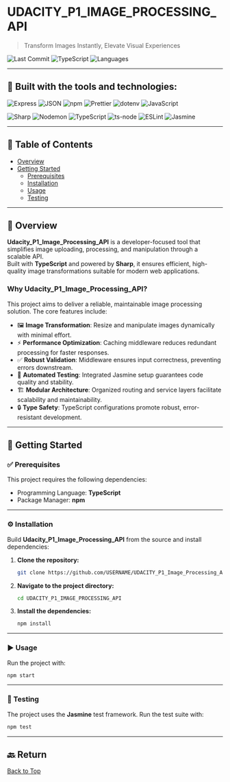 # UDACITY_P1_IMAGE_PROCESSING_API

> Transform Images Instantly, Elevate Visual Experiences  

![Last Commit](https://img.shields.io/github/last-commit/USERNAME/UDACITY_P1_IMAGE_PROCESSING_API?color=blue&label=last%20commit) 
![TypeScript](https://img.shields.io/badge/typescript-81.7%25-blue) 
![Languages](https://img.shields.io/badge/languages-2-brightgreen)

---

## 🚀 Built with the tools and technologies:

![Express](https://img.shields.io/badge/Express-black?logo=express&logoColor=white)
![JSON](https://img.shields.io/badge/JSON-black?logo=json&logoColor=white)
![npm](https://img.shields.io/badge/npm-CB3837?logo=npm&logoColor=white)
![Prettier](https://img.shields.io/badge/Prettier-F7B93E?logo=prettier&logoColor=black)
![dotenv](https://img.shields.io/badge/.ENV-ECD53F?logo=dotenv&logoColor=black)
![JavaScript](https://img.shields.io/badge/JavaScript-F7DF1E?logo=javascript&logoColor=black)

![Sharp](https://img.shields.io/badge/sharp-00C300?logo=sharp&logoColor=white)
![Nodemon](https://img.shields.io/badge/Nodemon-76D04B?logo=nodemon&logoColor=white)
![TypeScript](https://img.shields.io/badge/TypeScript-007ACC?logo=typescript&logoColor=white)
![ts-node](https://img.shields.io/badge/ts--node-3178C6?logo=ts-node&logoColor=white)
![ESLint](https://img.shields.io/badge/ESLint-4B32C3?logo=eslint&logoColor=white)
![Jasmine](https://img.shields.io/badge/Jasmine-8A4182?logo=jasmine&logoColor=white)

---

## 📑 Table of Contents
- [Overview](#overview)
- [Getting Started](#getting-started)
  - [Prerequisites](#prerequisites)
  - [Installation](#installation)
  - [Usage](#usage)
  - [Testing](#testing)

---

## 📖 Overview

**Udacity_P1_Image_Processing_API** is a developer-focused tool that simplifies image uploading, processing, and manipulation through a scalable API.  
Built with **TypeScript** and powered by **Sharp**, it ensures efficient, high-quality image transformations suitable for modern web applications.

### Why Udacity_P1_Image_Processing_API?
This project aims to deliver a reliable, maintainable image processing solution. The core features include:

- 🖼️ **Image Transformation**: Resize and manipulate images dynamically with minimal effort.  
- ⚡ **Performance Optimization**: Caching middleware reduces redundant processing for faster responses.  
- ✅ **Robust Validation**: Middleware ensures input correctness, preventing errors downstream.  
- 🧪 **Automated Testing**: Integrated Jasmine setup guarantees code quality and stability.  
- 🏗️ **Modular Architecture**: Organized routing and service layers facilitate scalability and maintainability.  
- 🔒 **Type Safety**: TypeScript configurations promote robust, error-resistant development.  

---

## 🚀 Getting Started

### ✅ Prerequisites
This project requires the following dependencies:

- Programming Language: **TypeScript**  
- Package Manager: **npm**

---

### ⚙️ Installation
Build **Udacity_P1_Image_Processing_API** from the source and install dependencies:

1. **Clone the repository:**
   ```bash
   git clone https://github.com/USERNAME/UDACITY_P1_Image_Processing_API
   ```

2. **Navigate to the project directory:**
   ```bash
   cd UDACITY_P1_IMAGE_PROCESSING_API
   ```

3. **Install the dependencies:**
   ```bash
   npm install
   ```

---

### ▶️ Usage
Run the project with:

```bash
npm start
```

---

### 🧪 Testing
The project uses the **Jasmine** test framework. Run the test suite with:

```bash
npm test
```

---

## 🔙 Return
[Back to Top](#udacity_p1_image_processing_api)
